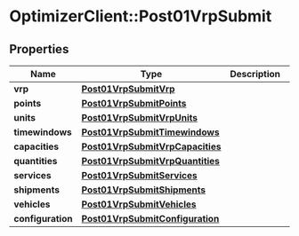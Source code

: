 # OptimizerClient::Post01VrpSubmit

## Properties
Name | Type | Description | Notes
------------ | ------------- | ------------- | -------------
**vrp** | [**Post01VrpSubmitVrp**](Post01VrpSubmitVrp.md) |  | [optional] 
**points** | [**Post01VrpSubmitPoints**](Post01VrpSubmitPoints.md) |  | [optional] 
**units** | [**Post01VrpSubmitVrpUnits**](Post01VrpSubmitVrpUnits.md) |  | [optional] 
**timewindows** | [**Post01VrpSubmitTimewindows**](Post01VrpSubmitTimewindows.md) |  | [optional] 
**capacities** | [**Post01VrpSubmitVrpCapacities**](Post01VrpSubmitVrpCapacities.md) |  | [optional] 
**quantities** | [**Post01VrpSubmitVrpQuantities**](Post01VrpSubmitVrpQuantities.md) |  | [optional] 
**services** | [**Post01VrpSubmitServices**](Post01VrpSubmitServices.md) |  | [optional] 
**shipments** | [**Post01VrpSubmitShipments**](Post01VrpSubmitShipments.md) |  | [optional] 
**vehicles** | [**Post01VrpSubmitVehicles**](Post01VrpSubmitVehicles.md) |  | [optional] 
**configuration** | [**Post01VrpSubmitConfiguration**](Post01VrpSubmitConfiguration.md) |  | [optional] 


